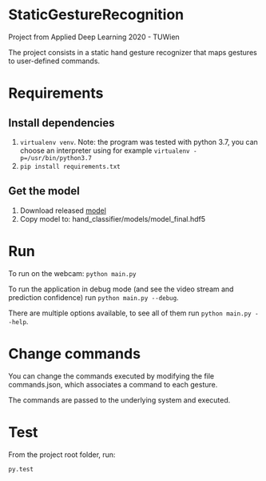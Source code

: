 # StaticGestureRecognition
Project from Applied Deep Learning 2020 - TUWien

The project consists in a static hand gesture recognizer that maps gestures to user-defined commands.

# Requirements

## Install dependencies
1. `virtualenv venv`. Note: the program was tested with python 3.7, you can choose an interpreter using for example `virtualenv -p=/usr/bin/python3.7`
2. `pip install requirements.txt`

## Get the model
1. Download released [model](https://github.com/lucamoroz/StaticGestureRecognition/releases/download/0.9/model_final.hdf5)
2. Copy model to: hand_classifier/models/model_final.hdf5

# Run
To run on the webcam:
`python main.py`

To run the application in debug mode (and see the video stream and prediction confidence) run `python main.py --debug`.

There are multiple options available, to see all of them run `python main.py --help`. 

# Change commands
You can change the commands executed by modifying the file commands.json, which associates a command to each gesture.

The commands are passed to the underlying system and executed.

# Test
From the project root folder, run:

`py.test`
